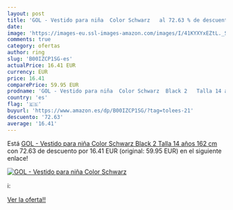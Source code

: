 ```yaml
---
layout: post
title: 'GOL - Vestido para niña  Color Schwarz   al 72.63 % de descuento'
date: 
image: 'https://images-eu.ssl-images-amazon.com/images/I/41KYXYxEZtL._SL200_.jpg'
comments: true
category: ofertas
author: ring
slug: 'B00IZCP1SG-es'
actualPrice: 16.41 EUR
currency: EUR
price: 16.41
comparePrice: 59.95 EUR
prodname: 'GOL - Vestido para niña  Color Schwarz  Black 2   Talla 14 años  162 cm '
country: 'es'
flag: '🇪🇸'
buyurl: 'https://www.amazon.es/dp/B00IZCP1SG/?tag=tolees-21'
descuento: '72.63'
average: '16.41'
---
```


Está [GOL - Vestido para niña  Color Schwarz  Black 2   Talla 14 años  162 cm ](https://www.amazon.es/dp/B00IZCP1SG/?tag=tolees-21) con 72.63 de descuento por 16.41 EUR (original: 59.95 EUR) en el siguiente enlace!

[![GOL - Vestido para niña  Color Schwarz  ](https://images-eu.ssl-images-amazon.com/images/I/41KYXYxEZtL._SL200_.jpg)](https://www.amazon.es/dp/B00IZCP1SG/?tag=tolees-21)

ℹ️:


[Ver la oferta!!](https://www.amazon.es/dp/B00IZCP1SG/?tag=tolees-21)
